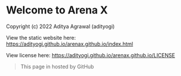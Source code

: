 # Welcome to Arena X

Copyright (c) 2022 Aditya Agrawal (adityogi)

View the static website here: <https://adityogi.github.io/arenax.github.io/index.html>

View license here: <https://adityogi.github.io/arenax.github.io/LICENSE>

> This page in hosted by GitHub